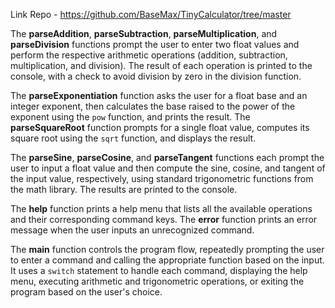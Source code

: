 Link Repo - https://github.com/BaseMax/TinyCalculator/tree/master

The **parseAddition**, **parseSubtraction**, **parseMultiplication**, and **parseDivision** functions prompt the user to enter two float values and perform the respective arithmetic operations (addition, subtraction, multiplication, and division). The result of each operation is printed to the console, with a check to avoid division by zero in the division function.

The **parseExponentiation** function asks the user for a float base and an integer exponent, then calculates the base raised to the power of the exponent using the `pow` function, and prints the result. The **parseSquareRoot** function prompts for a single float value, computes its square root using the `sqrt` function, and displays the result.

The **parseSine**, **parseCosine**, and **parseTangent** functions each prompt the user to input a float value and then compute the sine, cosine, and tangent of the input value, respectively, using standard trigonometric functions from the math library. The results are printed to the console.

The **help** function prints a help menu that lists all the available operations and their corresponding command keys. The **error** function prints an error message when the user inputs an unrecognized command.

The **main** function controls the program flow, repeatedly prompting the user to enter a command and calling the appropriate function based on the input. It uses a `switch` statement to handle each command, displaying the help menu, executing arithmetic and trigonometric operations, or exiting the program based on the user's choice.
